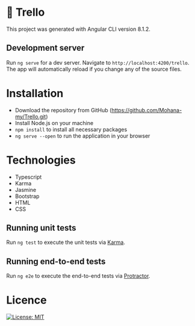 # 📝 Trello

This project was generated with Angular CLI version 8.1.2.

## Development server

Run `ng serve` for a dev server. Navigate to `http://localhost:4200/trello`. The app will automatically reload if you change any of the source files.

# Installation  
- Download the repository from GitHub (https://github.com/Mohana-my/Trello.git)
- Install Node.js on your machine
- `npm install` to install all necessary packages
- `ng serve --open` to run the application in your browser

# Technologies
- Typescript 
- Karma
- Jasmine
- Bootstrap
- HTML
- CSS

## Running unit tests

Run `ng test` to execute the unit tests via [Karma](https://karma-runner.github.io).

## Running end-to-end tests

Run `ng e2e` to execute the end-to-end tests via [Protractor](http://www.protractortest.org/).

# Licence

[![License: MIT](https://img.shields.io/badge/License-MIT-yellow.svg)](https://opensource.org/licenses/MIT)
